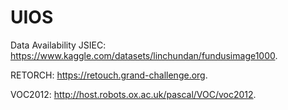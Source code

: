 # UIOS
Data Availability
JSIEC: https://www.kaggle.com/datasets/linchundan/fundusimage1000. 

RETORCH: https://retouch.grand-challenge.org.

VOC2012: http://host.robots.ox.ac.uk/pascal/VOC/voc2012.
